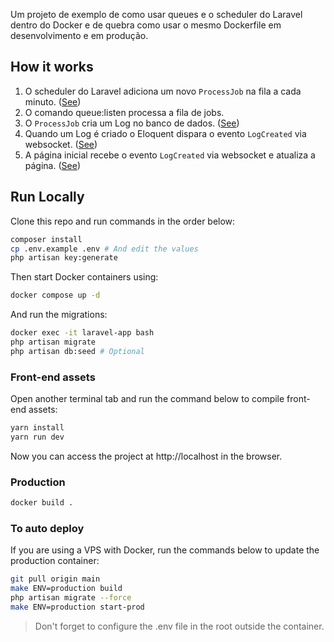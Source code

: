 Um projeto de exemplo de como usar queues e o scheduler do Laravel dentro do Docker e de quebra como usar o mesmo Dockerfile em desenvolvimento e em produção.

## How it works

1. O scheduler do Laravel adiciona um novo `ProcessJob` na fila a cada minuto. ([See](/routes/console.php))
2. O comando queue:listen processa a fila de jobs.
3. O `ProcessJob` cria um Log no banco de dados. ([See](/app/Jobs/ProcessJob.php#L36))
4. Quando um Log é criado o Eloquent dispara o evento `LogCreated` via websocket. ([See](/app/Models/Log.php#L33))
5. A página inicial recebe o evento `LogCreated` via websocket e atualiza a página. ([See](/resources/js/app.js#L6))

## Run Locally

Clone this repo and run commands in the order below:

```bash
composer install
cp .env.example .env # And edit the values
php artisan key:generate
```

Then start Docker containers using:

```bash
docker compose up -d
```

And run the migrations:

```bash
docker exec -it laravel-app bash
php artisan migrate
php artisan db:seed # Optional
```

### Front-end assets

Open another terminal tab and run the command below to compile front-end assets:

```bash
yarn install
yarn run dev
```

Now you can access the project at http://localhost in the browser.

### Production

```bash
docker build .
```

### To auto deploy

If you are using a VPS with Docker, run the commands below to update the production container:

```bash
git pull origin main
make ENV=production build
php artisan migrate --force
make ENV=production start-prod
```

> Don't forget to configure the .env file in the root outside the container.
